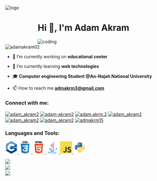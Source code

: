 ![logo](https://cdn.fbsbx.com/v/t59.2708-21/329631356_765600425081039_8161353112006960067_n.gif?_nc_cat=108&ccb=1-7&_nc_sid=041f46&_nc_ohc=O21bHRQq6bwAX_5zdFw&_nc_ht=cdn.fbsbx.com&oh=03_AdQwWazs2yJJkF_-bbdG2q96nzoa9csSQ75PkNxgOufrFg&oe=642F1879)

<h1 align="center">Hi 👋, I'm Adam Akram</h1>
<img align="right" width="400" src="https://cdn.dribbble.com/users/1162077/screenshots/3848914/programmer.gif" alt="coding" />


<p align="left"> <img src="https://komarev.com/ghpvc/?username=adamakram02&label=Profile%20views&color=0e75b6&style=flat" alt="adamakram02" /> </p>


- 🔭 I’m currently working on **educational center**

- 🌱 I’m currently learning **web technologies**

- 🎓 **Computer engineering Student @An-Najah National University**

- 📫 How to reach me **admakrm3@gmail.com**

<h3 align="left">Connect with me:</h3>
<p align="left">
<a href="https://twitter.com/adam_akram2" target="blank"><img align="center" src="https://raw.githubusercontent.com/rahuldkjain/github-profile-readme-generator/master/src/images/icons/Social/twitter.svg" alt="adam_akram2" height="30" width="40" /></a>
<a href="https://linkedin.com/in/adam-akram2" target="blank"><img align="center" src="https://raw.githubusercontent.com/rahuldkjain/github-profile-readme-generator/master/src/images/icons/Social/linked-in-alt.svg" alt="adam-akram2" height="30" width="40" /></a>
<a href="https://fb.com/adam.akrm.2" target="blank"><img align="center" src="https://raw.githubusercontent.com/rahuldkjain/github-profile-readme-generator/master/src/images/icons/Social/facebook.svg" alt="adam.akrm.2" height="30" width="40" /></a>
<a href="https://instagram.com/adam_akram2" target="blank"><img align="center" src="https://raw.githubusercontent.com/rahuldkjain/github-profile-readme-generator/master/src/images/icons/Social/instagram.svg" alt="adam_akram2" height="30" width="40" /></a>
<a href="https://www.hackerrank.com/adam_akram2" target="blank"><img align="center" src="https://raw.githubusercontent.com/rahuldkjain/github-profile-readme-generator/master/src/images/icons/Social/hackerrank.svg" alt="adam_akram2" height="30" width="40" /></a>
<a href="https://codeforces.com/profile/adam_akram2" target="blank"><img align="center" src="https://raw.githubusercontent.com/rahuldkjain/github-profile-readme-generator/master/src/images/icons/Social/codeforces.svg" alt="adam_akram2" height="30" width="40" /></a>
<a href="https://www.leetcode.com/admakrm15" target="blank"><img align="center" src="https://raw.githubusercontent.com/rahuldkjain/github-profile-readme-generator/master/src/images/icons/Social/leet-code.svg" alt="admakrm15" height="30" width="40" /></a>
</p>

<h3 align="left">Languages and Tools:</h3>
<p align="left"> <a href="https://www.w3schools.com/cpp/" target="_blank" rel="noreferrer"> <img src="https://raw.githubusercontent.com/devicons/devicon/master/icons/cplusplus/cplusplus-original.svg" alt="cplusplus" width="40" height="40"/> </a> <a href="https://www.w3schools.com/css/" target="_blank" rel="noreferrer"> <img src="https://raw.githubusercontent.com/devicons/devicon/master/icons/css3/css3-original-wordmark.svg" alt="css3" width="40" height="40"/> </a> <a href="https://www.w3.org/html/" target="_blank" rel="noreferrer"> <img src="https://raw.githubusercontent.com/devicons/devicon/master/icons/html5/html5-original-wordmark.svg" alt="html5" width="40" height="40"/> </a> <a href="https://www.java.com" target="_blank" rel="noreferrer"> <img src="https://raw.githubusercontent.com/devicons/devicon/master/icons/java/java-original.svg" alt="java" width="40" height="40"/> </a> <a href="https://developer.mozilla.org/en-US/docs/Web/JavaScript" target="_blank" rel="noreferrer"> <img src="https://raw.githubusercontent.com/devicons/devicon/master/icons/javascript/javascript-original.svg" alt="javascript" width="40" height="40"/> </a> <a href="https://www.python.org" target="_blank" rel="noreferrer"> <img src="https://raw.githubusercontent.com/devicons/devicon/master/icons/python/python-original.svg" alt="python" width="40" height="40"/> </a> </p>

![](https://github-readme-stats.vercel.app/api?username=Adamakram02&theme=dark&hide_border=false&include_all_commits=false&count_private=false)<br/>
![](https://github-readme-streak-stats.herokuapp.com/?user=Adamakram02&theme=dark&hide_border=false)<br/>
![](https://github-readme-stats.vercel.app/api/top-langs/?username=Adamakram02&theme=dark&hide_border=false&include_all_commits=false&count_private=false&layout=compact)

